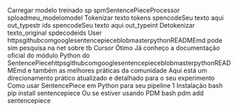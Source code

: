  Carregar modelo treinado
sp  spmSentencePieceProcessor
sploadmeu_modelomodel
 Tokenizar texto
tokens  spencodeSeu texto aqui out_typestr
ids  spencodeSeu texto aqui out_typeint
 Detokenizar
texto_original  spdecodeids
User
httpsgithubcomgooglesentencepieceblobmasterpythonREADMEmd
pode sim pesquisa na net sobre tb
Cursor
Ótimo Já conheço a documentação oficial do módulo Python do SentencePiecehttpsgithubcomgooglesentencepieceblobmasterpythonREADMEmd e também as melhores práticas da comunidade Aqui está um direcionamento prático atualizado e detalhado para o seu experimento
 Como usar SentencePiece em Python para seu pipeline
 1 Instalação
bash
pip install sentencepiece
Ou se estiver usando PDM
bash
pdm add sentencepiece